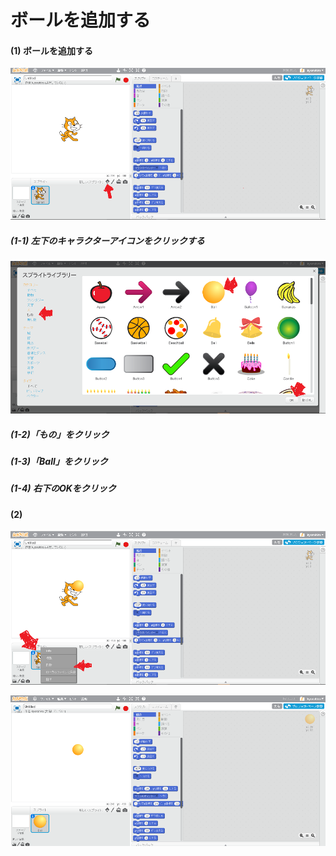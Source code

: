 # ボールを追加する

#### (1) ボールを追加する 
![](create_ball_001b.png)
##### (1-1) 左下のキャラクターアイコンをクリックする

![](create_ball_002a.png)
##### (1-2)「もの」をクリック
##### (1-3)「Ball」をクリック
##### (1-4) 右下のOKをクリック

#### (2) 
![](create_ball_003a.png)

![](create_ball_004a.png)
